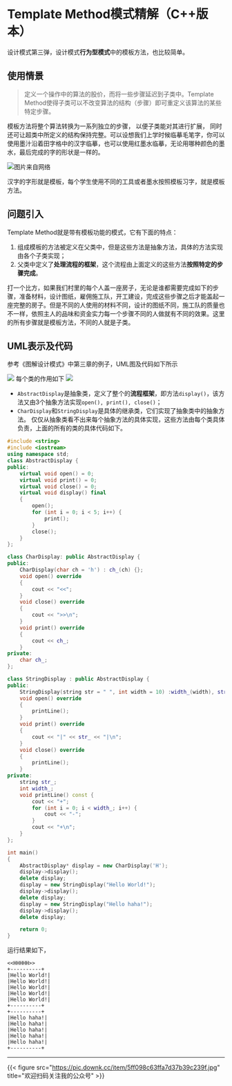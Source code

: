 # Template Method模式精解（C++版本）

设计模式第三弹，设计模式**行为型模式**中的模板方法，也比较简单。

<!--more-->
## 使用情景
> 定义一个操作中的算法的股价，而将一些步骤延迟到子类中。Template Method使得子类可以不改变算法的结构（步骤）即可重定义该算法的某些特定步骤。

模板方法将整个算法转换为一系列独立的步骤， 以便子类能对其进行扩展， 同时还可让超类中所定义的结构保持完整。可以设想我们上学时候临摹毛笔字，你可以使用墨汁沿着田字格中的汉字临摹，也可以使用红墨水临摹，无论用哪种颜色的墨水，最后完成的字的形状是一样的。

![图片来自网络](https://pic.imgdb.cn/item/608bf40bd1a9ae528f53b668.png)

汉字的字形就是模板，每个学生使用不同的工具或者墨水按照模板习字，就是模板方法。

## 问题引入

Template Method就是带有模板功能的模式，它有下面的特点：
1. 组成模板的方法被定义在父类中，但是这些方法是抽象方法，具体的方法实现由各个子类实现；
2. 父类中定义了**处理流程的框架**，这个流程由上面定义的这些方法**按照特定的步骤完成**。

打一个比方，如果我们村里的每个人盖一座房子，无论是谁都需要完成如下的步骤，准备材料，设计图纸，雇佣施工队，开工建设，完成这些步骤之后才能盖起一座完整的房子。但是不同的人使用的材料不同，设计的图纸不同，施工队的质量也不一样，依照主人的品味和资金实力每一个步骤不同的人做就有不同的效果。这里的所有步骤就是模板方法，不同的人就是子类。

## UML表示及代码

参考《图解设计模式》中第三章的例子，UML图及代码如下所示

![](https://pic.imgdb.cn/item/608bf6c0d1a9ae528f6ea0ee.png)
每个类的作用如下
![](https://pic.imgdb.cn/item/608bf701d1a9ae528f712d27.png)

- `AbstractDisplay`是抽象类，定义了整个的**流程框架**，即方法`display()`，该方法又由3个抽象方法实现`open(), print(), close()`；
- `CharDisplay`和`StringDisplay`是具体的继承类，它们实现了抽象类中的抽象方法。
仅仅从抽象类看不出来每个抽象方法的具体实现，这些方法由每个类具体负责，上面的所有的类的具体代码如下。

```cpp
#include <string>
#include <iostream>
using namespace std;
class AbstractDisplay {
public:
	virtual void open() = 0;
	virtual void print() = 0;
	virtual void close() = 0;
	virtual void display() final
	{
		open();
		for (int i = 0; i < 5; i++) {
			print();
		}
		close();
	}
};

class CharDisplay: public AbstractDisplay {
public:
	CharDisplay(char ch = 'h') : ch_(ch) {};
	void open() override
	{
		cout << "<<";
	}
	void close() override
	{
		cout << ">>\n";
	}
	void print() override
	{
		cout << ch_;
	}
private:
	char ch_;
};

class StringDisplay : public AbstractDisplay {
public:
	StringDisplay(string str = " ", int width = 10) :width_(width), str_(str) {};
	void open() override
	{
		printLine();
	}
	void print() override
	{
		cout << "|" << str_ << "|\n";
	}
	void close() override
	{
		printLine();
	}
private:
	string str_;
	int width_;
	void printLine() const {
		cout << "+";
		for (int i = 0; i < width_; i++) {
			cout << "-";
		}
		cout << "+\n";
	}
};

int main()
{
	AbstractDisplay* display = new CharDisplay('H');
	display->display();
	delete display;
	display = new StringDisplay("Hello World!");
	display->display();
	delete display;
	display = new StringDisplay("Hello haha!");
	display->display();
	delete display;

	return 0;
}
```
运行结果如下，
```shell
<<HHHHH>>
+----------+
|Hello World!|
|Hello World!|
|Hello World!|
|Hello World!|
|Hello World!|
+----------+
+----------+
|Hello haha!|
|Hello haha!|
|Hello haha!|
|Hello haha!|
|Hello haha!|
+----------+
```

---

{{< figure src="https://pic.downk.cc/item/5ff098c63ffa7d37b39c239f.jpg" title="欢迎扫码关注我的公众号" >}}
